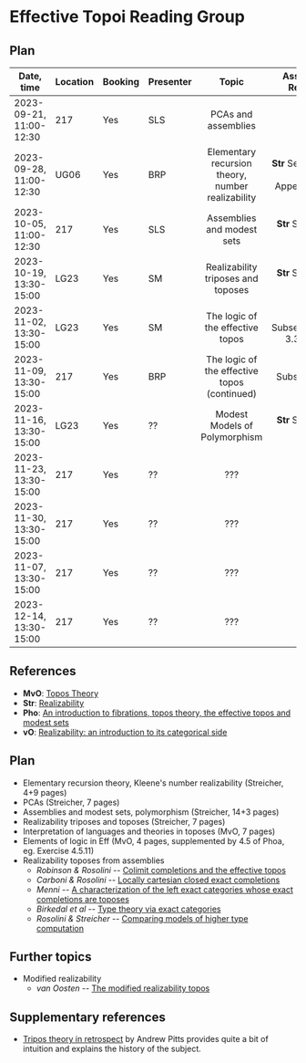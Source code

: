 # Effective Topoi Reading Group

## Plan

| Date, time              | Location | Booking | Presenter |     Topic                                           |  Assigned Reading                  | Meeting summary |
|-------------------------|----------| ------- | --------- |:--------------------------------------------------: |-----------------------------------:|---------------- |
| 2023-09-21, 11:00-12:30 |  217     | Yes     | SLS       | PCAs and assemblies                                 | NA                                 | [Meeting #1][1] |
| 2023-09-28, 11:00-12:30 |  UG06    | Yes     | BRP       | Elementary recursion theory, number realizability   | **Str** Sections 1 & 2, Appendix A | [Meeting #2][2] |
| 2023-10-05, 11:00-12:30 |  217     | Yes     | SLS       | Assemblies and modest sets                          | **Str** Section 4                  |                 |
| 2023-10-19, 13:30-15:00 |  LG23    | Yes     | SM        | Realizability triposes and toposes                  | **Str** Section 5                  |                 |
| 2023-11-02, 13:30-15:00 |  LG23    | Yes     | SM        | The logic of the effective topos                    | **MvO** Subsections 3.3 & 3.4      |                 |
| 2023-11-09, 13:30-15:00 |  217     | Yes     | BRP       | The logic of the effective topos (continued)        | **vO** Subsection 3.1.0            |                 |
| 2023-11-16, 13:30-15:00 |  LG23    | Yes     | ??        | Modest Models of Polymorphism                       | **Str** Section 6                  |                 |
| 2023-11-23, 13:30-15:00 |  217     | Yes     | ??        | ???                                                 | ???                                |                 |
| 2023-11-30, 13:30-15:00 |  217     | Yes     | ??        | ???                                                 | ???                                |                 |
| 2023-11-07, 13:30-15:00 |  217     | Yes     | ??        | ???                                                 | ???                                |                 |
| 2023-12-14, 13:30-15:00 |  217     | Yes     | ??        | ???                                                 | ???                                |                 |

## References

- **MvO**: [Topos Theory](https://webspace.science.uu.nl/~ooste110/syllabi/toposmoeder.pdf)
- **Str**: [Realizability](https://www2.mathematik.tu-darmstadt.de/~streicher/REAL/REAL.pdf)
- **Pho**: [An introduction to fibrations, topos theory, the effective topos and modest sets](http://www.lfcs.inf.ed.ac.uk/reports/92/ECS-LFCS-92-208/)
- **vO**: [Realizability: an introduction to its categorical side](https://doi.org/10.1017/S1079898600000858)

## Plan

- Elementary recursion theory, Kleene's number realizability (Streicher, 4+9 pages)
- PCAs (Streicher, 7 pages)
- Assemblies and modest sets, polymorphism (Streicher, 14+3 pages)
- Realizability triposes and toposes (Streicher, 7 pages)
- Interpretation of languages and theories in toposes (MvO, 7 pages)
- Elements of logic in Eff (MvO, 4 pages, supplemented by 4.5 of Phoa, eg. Exercise 4.5.11)
- Realizability toposes from assemblies
  - _Robinson & Rosolini_ -- [Colimit completions and the effective
    topos](https://doi.org/10.2307/2274658)
  - _Carboni & Rosolini_ -- [Locally cartesian closed exact
    completions](https://doi.org/10.1016/S0022-4049(99)00192-9)
  - _Menni_ -- [A characterization of the left exact categories whose exact
    completions are toposes](https://doi.org/10.1016/S0022-4049(02)00261-X)
  - _Birkedal et al_ -- [Type theory via exact categories](https://doi.org/10.1109/LICS.1998.705655)
  - _Rosolini & Streicher_ -- [Comparing models of higher type computation](https://doi.org/10.1016/S1571-0661(04)00109-4)

## Further topics

- Modified realizability
  - _van Oosten_ -- [The modified realizability topos](https://doi.org/10.1016/S0022-4049(97)00101-1)


## Supplementary references

- [Tripos theory in retrospect][3] by Andrew Pitts provides quite a bit of
  intuition and explains the history of the subject.

[1]: https://ayberkt.github.io/effective-topoi-meeting-2023-09-21.html
[2]: https://ayberkt.github.io/effective-topoi-meeting-2023-09-28.html
[3]: https://www.cambridge.org/core/journals/mathematical-structures-in-computer-science/article/tripos-theory-in-retrospect/20D7A8EB69CC3B92552CC21068C0F535
